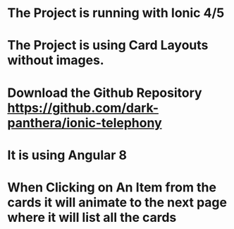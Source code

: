 # The Project is running with Ionic 4/5

# The Project is using Card Layouts without images.

# Download the Github Repository https://github.com/dark-panthera/ionic-telephony

# It is using Angular 8

# When Clicking on An Item from the cards it will animate to the next page where it will list all the cards